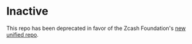 # Inactive

This repo has been deprecated in favor of the Zcash Foundation's [new unified repo](https://github.com/ZcashFoundation/zfnd).
